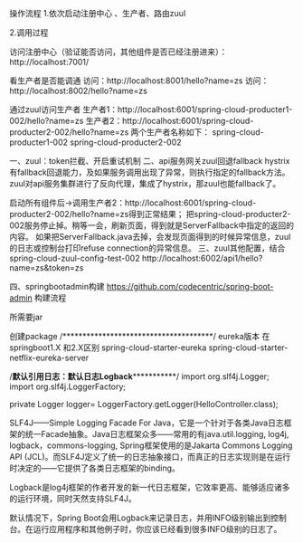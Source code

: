 操作流程
1.依次启动注册中心 、生产者、路由zuul

2.调用过程

访问注册中心（验证能否访问，其他组件是否已经注册进来）：http://localhost:7001/

看生产者是否能调通
访问：http://localhost:8001/hello?name=zs
访问：http://localhost:8002/hello?name=zs

通过zuul访问生产者
生产者1：http://localhost:6001/spring-cloud-producter1-002/hello?name=zs
生产者2：http://localhost:6001/spring-cloud-producter2-002/hello?name=zs
两个生产者名称如下：
spring-cloud-producter1-002
spring-cloud-producter2-002

一、zuul：token拦截、开启重试机制
二、api服务网关zuul回退fallback
hystrix有fallback回退能力，及如果服务调用出现了异常，则执行指定的fallback方法。
zuul对api服务集群进行了反向代理，集成了hystrix，那zuul也能fallback了。

启动所有组件后->调用生产者2：http://localhost:6001/spring-cloud-producter2-002/hello?name=zs得到正常结果；
把spring-cloud-producter2-002服务停止掉。稍等一会，刷新页面，得到就是ServerFallback中指定的返回的内容。
如果把ServerFallback.java去掉，会发现页面得到的时候异常信息，zuul的日志或控制台打印refuse connection的异常信息。
三、zuul其他配置，结合spring-cloud-zuul-config-test-002
http://localhost:6002/api1/hello?name=zs&token=zs

四、springbootadmin构建
https://github.com/codecentric/spring-boot-admin
构建流程


所需要jar

创建package
/**************************************/
eureka版本 在springboot1.X 和2.X区别
<artifactId>spring-cloud-starter-eureka</artifactId>
<artifactId>spring-cloud-starter-netflix-eureka-server</artifactId>




/******默认引用日志：默认日志Logback*****************/
import org.slf4j.Logger;
import org.slf4j.LoggerFactory;

private Logger logger= LoggerFactory.getLogger(HelloController.class);

SLF4J——Simple Logging Facade For Java，它是一个针对于各类Java日志框架的统一Facade抽象。Java日志框架众多——常用的有java.util.logging, log4j, logback，commons-logging, Spring框架使用的是Jakarta Commons Logging API (JCL)。而SLF4J定义了统一的日志抽象接口，而真正的日志实现则是在运行时决定的——它提供了各类日志框架的binding。

Logback是log4j框架的作者开发的新一代日志框架，它效率更高、能够适应诸多的运行环境，同时天然支持SLF4J。

默认情况下，Spring Boot会用Logback来记录日志，并用INFO级别输出到控制台。在运行应用程序和其他例子时，你应该已经看到很多INFO级别的日志了。
